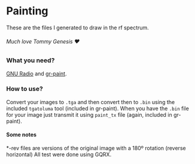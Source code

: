 # Painting

These are the files I generated to draw in the rf spectrum.

###### Much love Tommy Genesis :heart:

### What you need?

[GNU Radio](https://www.gnuradio.org/) and [gr-paint](https://github.com/drmpeg/gr-paint).

### How to use?

Convert your images to `.tga` and then convert then to `.bin` using the included `tgatoluma` tool (included in gr-paint). When you have the `.bin` file for your image just transmit it using `paint_tx` file (again, included in gr-paint).

#### Some notes

*-rev files are versions of the original image with a 180º rotation (reverse horizontal)
All test were done using GQRX.
